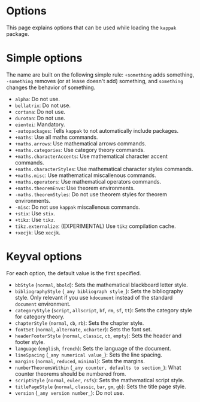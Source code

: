 Options
=======

This page explains options that can be used while loading the `kappak` package.

# Simple options

The name are built on the following simple rule: `+something` adds something,
`-something` removes (or at lease doesn't add) something, and `something`
changes the behavior of something.

* `alpha`: Do not use.
* `bellatrix`: Do not use.
* `cortana`: Do not use.
* `durotan`: Do not use.
* `eientei`: Mandatory.
* `-autopackages`: Tells `kappak` to not automatically include packages.
* `+maths`: Use all maths commands.
* `+maths.arrows`: Use mathematical arrows commands.
* `+maths.categories`: Use category theory commands.
* `+maths.characterAccents`: Use mathematical character accent commands.
* `+maths.characterStyles`: Use mathematical character styles commands.
* `+maths.misc`: Use mathematical miscallenous commands.
* `+maths.operators`: Use mathematical operators commands.
* `+maths.theoremEnvs`: Use theorem environments.
* `-maths.theoremStyles`: Do not use theorem styles for theorem environments.
* `-misc`: Do not use `kappak` miscallenous commands.
* `+stix`: Use `stix`.
* `+tikz`: Use `tikz`.
* `tikz.externalize`: (EXPERIMENTAL) Use `tikz` compilation cache.
* `+xecjk`: Use `xecjk`.


# Keyval options

For each option, the default value is the first specified.

* `bbStyle` (`normal`, `bbold`): Sets the mathematical blackboard letter style.
* `bibliographyStyle` (`_any bibliograph style_`): Sets the bibliography style. Only relevant if you use `kdocument` instead of the standard `document` environment.
* `categoryStyle` (`script`, `allscript`, `bf`, `rm`, `sf`, `tt`): Sets the category style for category theory.
* `chapterStyle` (`normal`, `cb`, `rb`): Sets the chapter style.
* `fontSet` (`normal`, `alternate`, `xcharter`): Sets the font set.
* `headerFooterStyle` (`normal`, `classic`, `cb`, `empty`): Sets the header and footer style.
* `language` (`english`, `french`): Sets the language of the document.
* `lineSpacing` (`_any numerical value_`): Sets the line spacing.
* `margins` (`normal`, `reduced`, `minimal`): Sets the margins.
* `numberTheoremsWithin` (`_any counter, defaults to section_`): What counter theorems should be numbered from.
* `scriptStyle` (`normal`, `euler`, `rsfs`): Sets the mathematical script style.
* `titlePageStyle` (`normal`, `classic`, `bar`, `gm`, `gb`): Sets the title page style.
* `version` (`_any version number_`): Do not use.
